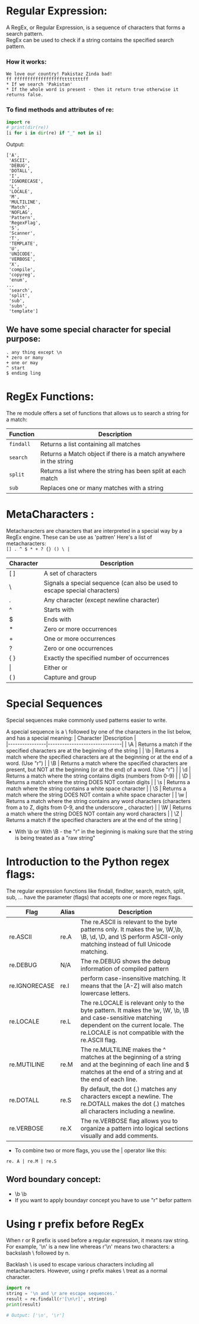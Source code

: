 # Regular Expression:
A RegEx, or Regular Expression, is a sequence of characters that forms a search pattern.\
RegEx can be used to check if a string contains the specified search pattern.

### How it works:
```
We love our country! Pakistaz Zinda bad!
ff ffffffffffffffffffttttttttff 
* If we search 'Pakistan'
* If the whole word is present - then it return true otherwise it returns false.
```

### To find methods and attributes of re:
```python
import re
# print(dir(re))
[i for i in dir(re) if "_" not in i]
```

Output:
```
['A',
 'ASCII',
 'DEBUG',
 'DOTALL',
 'I',
 'IGNORECASE',
 'L',
 'LOCALE',
 'M',
 'MULTILINE',
 'Match',
 'NOFLAG',
 'Pattern',
 'RegexFlag',
 'S',
 'Scanner',
 'T',
 'TEMPLATE',
 'U',
 'UNICODE',
 'VERBOSE',
 'X',
 'compile',
 'copyreg',
 'enum',
...
 'search',
 'split',
 'sub',
 'subn',
 'template']
```

## We have some special character for special purpose:
```
. any thing except \n
* zero or many
+ one or may
^ start
$ ending ling
```

# RegEx Functions:
The re module offers a set of functions that allows us to search a string for a match:

|   Function             |Description                           |             
|----------------|-------------------------------|
|`findall`| Returns a list containing all matches           |
|`search`| Returns a Match object if there is a match anywhere in the string           |
|`split`| Returns a list where the string has been split at each match           |
|`sub`| Replaces one or many matches with a string          |

# MetaCharacters :
Metacharacters are characters that are interpreted in a special way by a RegEx engine.
These can be use as 'pattren'
Here's a list of metacharacters:\
`[] . ^ $ * + ? {} () \ |`

|   Character             |Description                           |             
|----------------|-------------------------------|
| [ ] | 	A set of characters           |
| \ | Signals a special sequence (can also be used to escape special characters)           |
| . | Any character (except newline character)           |
| ^ | Starts with         |
| $ | Ends with        |
| * | Zero or more occurrences       |
| + | One or more occurrences       |
| ? | Zero or one occurrences       |
| { } | Exactly the specified number of occurrences       |
| \| | Either or       |
| ( ) | Capture and group       |


# Special Sequences
Special sequences make commonly used patterns easier to write.

A special sequence is a \ followed by one of the characters in the list below, and has a special meaning:
|   Character             |Description                           |             
|----------------|-------------------------------|
| \A | Returns a match if the specified characters are at the beginning of the string          |
| \b | Returns a match where the specified characters are at the beginning or at the end of a word. (Use "r")          |
| \B | Returns a match where the specified characters are present, but NOT at the beginning (or at the end) of a word. (Use "r")     |
| \d | Returns a match where the string contains digits (numbers from 0-9)         |
| \D | Returns a match where the string DOES NOT contain digits        |
| \s | Returns a match where the string contains a white space character       |
| \S | Returns a match where the string DOES NOT contain a white space character       |
| \w | Returns a match where the string contains any word characters (characters from a to Z, digits from 0-9, and the underscore _ character)       |
| \W | Returns a match where the string DOES NOT contain any word characters       |
| \Z | Returns a match if the specified characters are at the end of the string       |

* With \b or With \B - the "r" in the beginning is making sure that the string is being treated as a "raw string"

# Introduction to the Python regex flags:
The regular expression functions like findall, finditer, search, match, split, sub, … have the parameter (flags) that accepts one or more regex flags.

|   Flag         | Alias    |   Description                           |             
|----------------|----------------|---------------------------------------------------|
|re.ASCII| re.A	|	The re.ASCII is relevant to the byte patterns only. It makes the \w, \W,\b, \B, \d, \D, and \S perform ASCII-only matching instead of full Unicode matching.           |
|re.DEBUG| N/A	|	The re.DEBUG shows the debug information of compiled pattern          |
|re.IGNORECASE| re.I	|	perform case-insensitive matching. It means that the [A-Z] will also match lowercase letters.      |
|re.LOCALE| re.L	|	The re.LOCALE is relevant only to the byte pattern. It makes the \w, \W, \b, \B and case-sensitive matching dependent on the current locale. The re.LOCALE is not compatible with the re.ASCII flag.      |
|re.MUTILINE| re.M	|	The re.MULTILINE makes the ^ matches at the beginning of a string and at the beginning of each line and $ matches at the end of a string and at the end of each line.      |
|re.DOTALL| re.S |	By default, the dot (.) matches any characters except a newline. The re.DOTALL makes the dot (.) matches all characters including a newline.      |
|re.VERBOSE| re.X |	The re.VERBOSE flag allows you to organize a pattern into logical sections visually and add comments.      |

* To combine two or more flags, you use the | operator like this:
```
re. A | re.M | re.S
```
## Word boundary concept:
* \b \b
* If you want to apply boundayr concept you have to use "r" befor pattern

# Using r prefix before RegEx
When r or R prefix is used before a regular expression, it means raw string. For example, '\n' is a new line whereas r'\n' means two characters: a backslash \ followed by n.

Backlash \ is used to escape various characters including all metacharacters. However, using r prefix makes \ treat as a normal character.

```python
import re
string = '\n and \r are escape sequences.'
result = re.findall(r'[\n\r]', string) 
print(result)

# Output: ['\n', '\r']
```